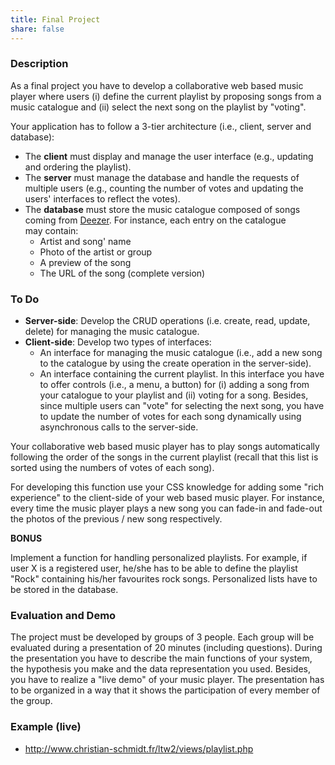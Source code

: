 ```yaml
---
title: Final Project
share: false
---
```


### Description

As a final project you have to develop a collaborative web based music player where users (i) define the current playlist by proposing songs from a music catalogue and (ii) select the next song on the playlist by "voting".

Your application has to follow a 3-tier architecture (i.e., client, server and database):

-   The **client** must display and manage the user interface (e.g., updating and ordering the playlist).
-   The **server** must manage the database and handle the requests of multiple users (e.g., counting the number of votes and updating the users' interfaces to reflect the votes).
-   The **database** must store the music catalogue composed of songs coming from [Deezer](http://developers.deezer.com/). For instance, each entry on the catalogue may contain:
    -   Artist and song' name
    -   Photo of the artist or group
    -   A preview of the song
    -   The URL of the song (complete version)

### To Do

-   **Server-side**: Develop the CRUD operations (i.e. create, read, update, delete) for managing the music catalogue.
-   **Client-side**: Develop two types of interfaces:
    -   An interface for managing the music catalogue (i.e., add a new song to the catalogue by using the create operation in the server-side).
    -   An interface containing the current playlist. In this interface you have to offer controls (i.e., a menu, a button) for (i) adding a song from your catalogue to your playlist and (ii) voting for a song. Besides, since multiple users can "vote" for selecting the next song, you have to update the number of votes for each song dynamically using asynchronous calls to the server-side.

Your collaborative web based music player has to play songs automatically following the order of the songs in the current playlist (recall that this list is sorted using the numbers of votes of each song).

For developing this function use your CSS knowledge for adding some "rich experience" to the client-side of your web based music player. For instance, every time the music player plays a new song you can fade-in and fade-out the photos of the previous / new song respectively.

**BONUS**

Implement a function for handling personalized playlists. For example, if user X is a registered user, he/she has to be able to define the playlist "Rock" containing his/her favourites rock songs. Personalized lists have to be stored in the database.

### Evaluation and Demo

The project must be developed by groups of 3 people. Each group will be evaluated during a presentation of 20 minutes (including questions). During the presentation you have to describe the main functions of your system, the hypothesis you make and the data representation you used. Besides, you have to realize a "live demo" of your music player. The presentation has to be organized in a way that it shows the participation of every member of the group.

### Example (live)

-   <http://www.christian-schmidt.fr/ltw2/views/playlist.php>